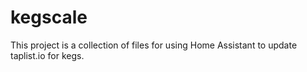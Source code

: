 # kegscale
This project is a collection of files for using Home Assistant to update taplist.io for kegs.
